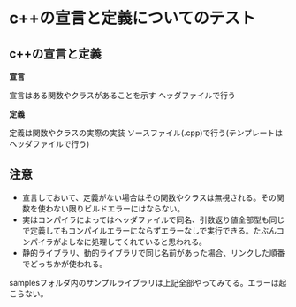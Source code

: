 
# c++の宣言と定義についてのテスト


## c++の宣言と定義

**宣言**

宣言はある関数やクラスがあることを示す
ヘッダファイルで行う

**定義**

定義は関数やクラスの実際の実装
ソースファイル(.cpp)で行う(テンプレートはヘッダファイルで行う)

## 注意

- 宣言しておいて、定義がない場合はその関数やクラスは無視される。その関数を使わない限りビルドエラーにはならない。
- 実はコンパイラによってはヘッダファイルで同名、引数返り値全部型も同じで定義してもコンパイルエラーにならずエラーなしで実行できる。たぶんコンパイラがよしなに処理してくれていると思われる。
- 静的ライブラリ、動的ライブラリで同じ名前があった場合、リンクした順番でどっちかが使われる。

samplesフォルダ内のサンプルライブラリは上記全部やってみてる。エラーは起こらない。
